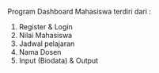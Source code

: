 Program Dashboard Mahasiswa
terdiri dari :
1. Register & Login
2. Nilai Mahasiswa
3. Jadwal pelajaran
4. Nama Dosen
5. Input (Biodata) & Output
